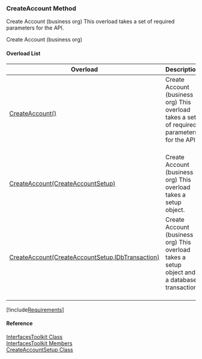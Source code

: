 ﻿### CreateAccount Method

Create Account (business org) This overload takes a set of required parameters for the API.

Create Account (business org)

#### Overload List

| Overload | Description |
| --- | --- |
| [CreateAccount()](FChoice.Toolkits.Clarify~FChoice.Toolkits.Clarify.Interfaces.InterfacesToolkit~CreateAccount().md) | Create Account (business org) This overload takes a set of required parameters for the API.   |
| [CreateAccount(CreateAccountSetup)](FChoice.Toolkits.Clarify~FChoice.Toolkits.Clarify.Interfaces.InterfacesToolkit~CreateAccount(CreateAccountSetup).md) | Create Account (business org) This overload takes a setup object.   |
| [CreateAccount(CreateAccountSetup,IDbTransaction)](FChoice.Toolkits.Clarify~FChoice.Toolkits.Clarify.Interfaces.InterfacesToolkit~CreateAccount(CreateAccountSetup,IDbTransaction).md) | Create Account (business org) This overload takes a setup object and a database transaction.   |

[!include[Requirements](../partials/requirements.md)]



#### Reference

[InterfacesToolkit Class](FChoice.Toolkits.Clarify~FChoice.Toolkits.Clarify.Interfaces.InterfacesToolkit.md)  
[InterfacesToolkit Members](FChoice.Toolkits.Clarify~FChoice.Toolkits.Clarify.Interfaces.InterfacesToolkit_members.md)  
[CreateAccountSetup Class](FChoice.Toolkits.Clarify~FChoice.Toolkits.Clarify.Interfaces.CreateAccountSetup.md)